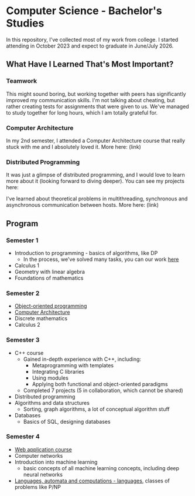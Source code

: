 # Computer Science - Bachelor's Studies

In this repository, I've collected most of my work from college.
I started attending in October 2023 and expect to graduate in June/July 2026.

## What Have I Learned That's Most Important?

### Teamwork

This might sound boring, but working together with peers has significantly improved my communication skills. I'm not talking about cheating, but rather creating tests for assignments that were given to us. We've managed to study together for long hours, which I am totally grateful for.

### Computer Architecture

In my 2nd semester, I attended a Computer Architecture course that really stuck with me and I absolutely loved it.
More here: (link)

### Distributed Programming

It was just a glimpse of distributed programming, and I would love to learn more about it (looking forward to diving deeper).
You can see my projects here:

I've learned about theoretical problems in multithreading, synchronous and asynchronous communication between hosts. More here:
(link)

## Program

### Semester 1

- Introduction to programming - basics of algorithms, like DP
    - In the process, we've solved many tasks, you can our work [here](./sem1/WDP/)
- Calculus 1
- Geometry with linear algebra
- Foundations of mathematics

### Semester 2

- [Object-oriented programming](./sem2/OOP/)
- [Computer Architecture](/sem2/CAOS/)
- Discrete mathematics
- Calculus 2

### Semester 3

- C++ course
    - Gained in-depth experience with C++, including:
        - Metaprogramming with templates
        - Integrating C libraries
        - Using modules
        - Applying both functional and object-oriented paradigms
    - Completed 7 projects (5 in collaboration, which cannot be shared)
- Distributed programming
- Algorithms and data structures
    - Sorting, graph algorithms, a lot of conceptual algorithm stuff
- Databases
    - Basics of SQL, designing databases

### Semester 4

- [Web application course](./sem4/awww/)
- Computer networks
- Introduction into machine learning
    - basic concepts of all machine learning concepts, including deep neural networks
- [Languages, automata and computations - languages](./sem4/laac/), classes of problems like P/NP